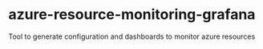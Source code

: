 # azure-resource-monitoring-grafana
Tool to generate configuration and dashboards to monitor azure resources
